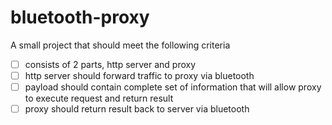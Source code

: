 # bluetooth-proxy

A small project that should meet the following criteria
* [ ] consists of 2 parts, http server and proxy
* [ ] http server should forward traffic to proxy via bluetooth
* [ ] payload should contain complete set of information that will allow proxy to execute request and return result
* [ ] proxy should return result back to server via bluetooth